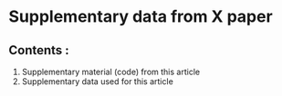 # **Supplementary data from X paper**

## **Contents** : 

1. Supplementary material (code) from this article
2. Supplementary data used for this article


